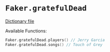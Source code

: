 # `Faker.gratefulDead`

[Dictionary file](../src/main/resources/locales/en/grateful_dead.yml)

Available Functions:  
```kotlin
Faker.gratefulDead.players() // Jerry Garcia
Faker.gratefulDead.songs() // Touch of Grey
```

